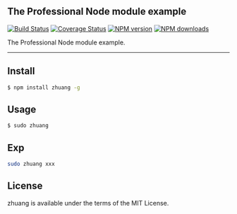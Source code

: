 ## The Professional Node module example

[![Build Status](https://travis-ci.org/flutejs/zhuang.svg)](https://travis-ci.org/zhuang)
[![Coverage Status](https://coveralls.io/repos/flutejs/zhuang/badge.svg?branch=master&service=github)](https://coveralls.io/github/zhuang?branch=master)
[![NPM version](https://img.shields.io/npm/v/zhuang.svg?style=flat)](https://npmjs.org/package/zhuang)
[![NPM downloads](http://img.shields.io/npm/dm/zhuang.svg?style=flat)](https://npmjs.org/package/zhuang)
    
The Professional Node module example.
    
---
    
## Install

```bash
$ npm install zhuang -g
```
    
## Usage
    
```bash
$ sudo zhuang 
```
    
## Exp
    
```bash
sudo zhuang xxx 
```

## License

zhuang is available under the terms of the MIT License.


